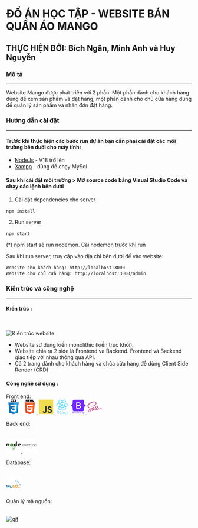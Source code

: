 # ĐỒ ÁN HỌC TẬP - WEBSITE BÁN QUẦN ÁO MANGO 
## THỰC HIỆN BỞI: Bích Ngân, Minh Anh và Huy Nguyễn

### Mô tả
<hr>
Website Mango được phát triển với 2 phần. Một phần dành cho khách hàng đùng để xem sản phầm và đặt hàng, một phần dành cho chủ cửa hàng dùng để quản lý sản phẩm và nhân đơn đặt hàng.

### Hướng dẫn cài đặt
<hr>

#### Trước khi thực hiện các bước run dự án bạn cần phải cài đặt các môi trường bên dưới cho máy tính:
* [NodeJs](https://nodejs.org/en) - V18 trở lên
* [Xampp](https://www.apachefriends.org/download.html) - dùng để chạy MySql

#### Sau khi cài đặt môi trường > Mở source code bằng Visual Studio Code và chạy các lệnh bên dưới
1. Cài đặt dependencies cho server
```
npm install
```
2. Run server
```
npm start
```
(*) npm start sẽ run nodemon. Cài nodemon trước khi run

Sau khi run server, truy cập vào địa chỉ bên dưới để vào website:
```
Website cho khách hàng: http://localhost:3000
Website cho chủ cửa hàng: http://localhost:3000/admin
```

### Kiến trúc và công nghệ
<hr>

#### Kiến trúc :
<br>

![Kiến trúc website](./images//web_architecture.png)

* Website sử dụng kiến monolithic (kiến trúc khối). 
* Website chia ra 2 side là Frontend và Backend. Frontend và Backend giao tiếp với nhau thông qua API.
* Cả 2 trang dành cho khách hàng và chủa cửa hàng đề dùng Client Side Render (CRD)

#### Công nghệ sử dụng :
Front end:
<br>
<a><img src="https://raw.githubusercontent.com/devicons/devicon/master/icons/css3/css3-original-wordmark.svg" alt="css3" width="40" height="40"/> </a>
<a href="https://www.w3.org/html/" target="_blank" rel="noreferrer"> <img src="https://raw.githubusercontent.com/devicons/devicon/master/icons/html5/html5-original-wordmark.svg" alt="html5" width="40" height="40"/> 
</a>
<a href="https://developer.mozilla.org/en-US/docs/Web/JavaScript" target="_blank" rel="noreferrer"> <img src="https://raw.githubusercontent.com/devicons/devicon/master/icons/javascript/javascript-original.svg" alt="javascript" width="40" height="40"/> </a>
<a href="https://reactjs.org/" target="_blank" rel="noreferrer"> <img src="https://raw.githubusercontent.com/devicons/devicon/master/icons/react/react-original-wordmark.svg" alt="react" width="40" height="40"/> 
<a href="https://getbootstrap.com" target="_blank" rel="noreferrer"> <img src="https://raw.githubusercontent.com/devicons/devicon/master/icons/bootstrap/bootstrap-plain-wordmark.svg" alt="bootstrap" width="40" height="40"/> 
<a href="https://sass-lang.com" target="_blank" rel="noreferrer"> <img src="https://raw.githubusercontent.com/devicons/devicon/master/icons/sass/sass-original.svg" alt="sass" width="40" height="40"/> 
</a> 

Back end:

<br>
<a href="https://nodejs.org" target="_blank" rel="noreferrer"> <img src="https://raw.githubusercontent.com/devicons/devicon/master/icons/nodejs/nodejs-original-wordmark.svg" alt="nodejs" width="40" height="40"/> 
</a>   
<a href="https://expressjs.com" target="_blank" rel="noreferrer"> <img src="https://raw.githubusercontent.com/devicons/devicon/master/icons/express/express-original-wordmark.svg" alt="express" width="40" height="40"/> 
</a> 

Database:

<br>
<a href="https://www.mysql.com/" target="_blank" rel="noreferrer"> <img src="https://raw.githubusercontent.com/devicons/devicon/master/icons/mysql/mysql-original-wordmark.svg" alt="mysql" width="40" height="40"/> 
</a> 

Quản lý mã nguồn:

<br>
<a href="https://git-scm.com/" target="_blank" rel="noreferrer"> <img src="https://www.vectorlogo.zone/logos/git-scm/git-scm-icon.svg" alt="git" width="40" height="40"/> 
</a> 

